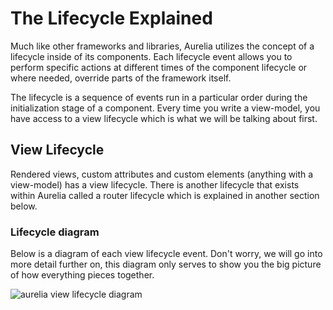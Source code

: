 # The Lifecycle Explained

Much like other frameworks and libraries, Aurelia utilizes the concept of a lifecycle inside of its components. Each lifecycle event allows you to perform specific actions at different times of the component lifecycle or where needed, override parts of the framework itself.

The lifecycle is a sequence of events run in a particular order during the initialization stage of a component. Every time you write a view-model, you have access to a view lifecycle which is what we will be talking about first.

## View Lifecycle

Rendered views, custom attributes and custom elements (anything with a view-model) has a view lifecycle. There is another lifecycle that exists within Aurelia called a router lifecycle which is explained in another section below.

### Lifecycle diagram

Below is a diagram of each view lifecycle event. Don't worry, we will go into more detail further on, this diagram only serves to show you the big picture of how everything pieces together.

![aurelia view lifecycle diagram](https://user-images.githubusercontent.com/368330/29503236-3e1e3c4c-8679-11e7-939a-2ab11d4d6985.png)
